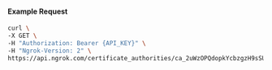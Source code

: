 <!-- Code generated for API Clients. DO NOT EDIT. -->

#### Example Request

```bash
curl \
-X GET \
-H "Authorization: Bearer {API_KEY}" \
-H "Ngrok-Version: 2" \
https://api.ngrok.com/certificate_authorities/ca_2uWzOPQdopkYcbzgzH9sSUArXbS
```
